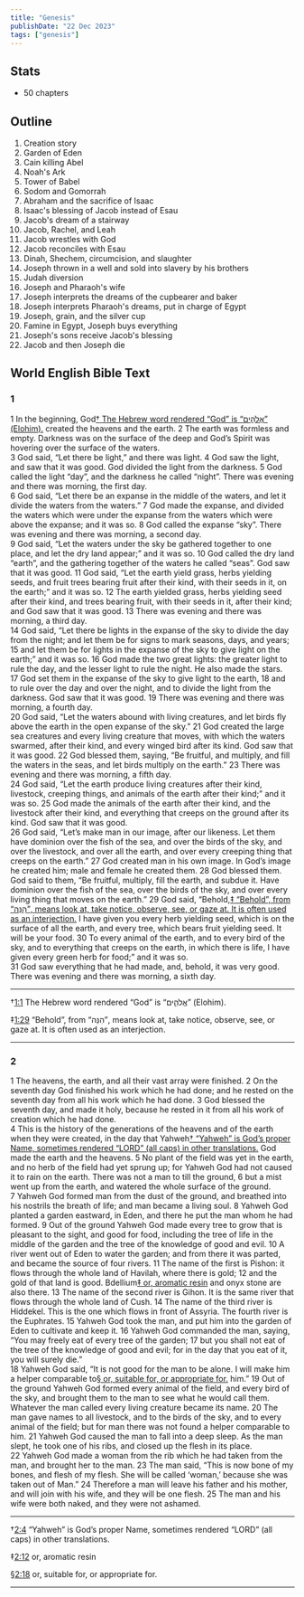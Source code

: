 ```yaml
---
title: "Genesis"
publishDate: "22 Dec 2023"
tags: ["genesis"]
---
```


## Stats

- 50 chapters

## Outline

1. Creation story
2. Garden of Eden
3. Cain killing Abel
4. Noah's Ark
5. Tower of Babel
6. Sodom and Gomorrah
7. Abraham and the sacrifice of Isaac
8. Isaac's blessing of Jacob instead of Esau
9. Jacob's dream of a stairway
10. Jacob, Rachel, and Leah
11. Jacob wrestles with God
12. Jacob reconciles with Esau
13. Dinah, Shechem, circumcision, and slaughter
14. Joseph thrown in a well and sold into slavery by his brothers
15. Judah diversion
16. Joseph and Pharaoh's wife
17. Joseph interprets the dreams of the cupbearer and baker
18. Joseph interprets Pharaoh's dreams, put in charge of Egypt
19. Joseph, grain, and the silver cup
20. Famine in Egypt, Joseph buys everything
21. Joseph's sons receive Jacob's blessing
22. Jacob and then Joseph die

## World English Bible Text

### 1

<div class='p'>
<span class="verse" id="V1">1&#160;</span>In the beginning, God<a href="#FN1" class="notemark">†<span class="popup"> The Hebrew word rendered “God” is “אֱלֹהִ֑ים” (Elohim).</span></a> created the heavens and the earth.  <span class="verse" id="V2">2&#160;</span>The earth was formless and empty. Darkness was on the surface of the deep and God’s Spirit was hovering over the surface of the waters.
</div>
<div class='p'> <span class="verse" id="V3">3&#160;</span>God said, “Let there be light,” and there was light.  <span class="verse" id="V4">4&#160;</span>God saw the light, and saw that it was good. God divided the light from the darkness.  <span class="verse" id="V5">5&#160;</span>God called the light “day”, and the darkness he called “night”. There was evening and there was morning, the first day. 
</div>
<div class='p'> <span class="verse" id="V6">6&#160;</span>God said, “Let there be an expanse in the middle of the waters, and let it divide the waters from the waters.”  <span class="verse" id="V7">7&#160;</span>God made the expanse, and divided the waters which were under the expanse from the waters which were above the expanse; and it was so.  <span class="verse" id="V8">8&#160;</span>God called the expanse “sky”. There was evening and there was morning, a second day.
</div>
<div class='p'>
<span class="verse" id="V9">9&#160;</span>God said, “Let the waters under the sky be gathered together to one place, and let the dry land appear;” and it was so.  <span class="verse" id="V10">10&#160;</span>God called the dry land “earth”, and the gathering together of the waters he called “seas”. God saw that it was good.  <span class="verse" id="V11">11&#160;</span>God said, “Let the earth yield grass, herbs yielding seeds, and fruit trees bearing fruit after their kind, with their seeds in it, on the earth;” and it was so.  <span class="verse" id="V12">12&#160;</span>The earth yielded grass, herbs yielding seed after their kind, and trees bearing fruit, with their seeds in it, after their kind; and God saw that it was good.  <span class="verse" id="V13">13&#160;</span>There was evening and there was morning, a third day.
</div>
<div class='p'> <span class="verse" id="V14">14&#160;</span>God said, “Let there be lights in the expanse of the sky to divide the day from the night; and let them be for signs to mark seasons, days, and years;  <span class="verse" id="V15">15&#160;</span>and let them be for lights in the expanse of the sky to give light on the earth;” and it was so.  <span class="verse" id="V16">16&#160;</span>God made the two great lights: the greater light to rule the day, and the lesser light to rule the night. He also made the stars.  <span class="verse" id="V17">17&#160;</span>God set them in the expanse of the sky to give light to the earth,  <span class="verse" id="V18">18&#160;</span>and to rule over the day and over the night, and to divide the light from the darkness. God saw that it was good.  <span class="verse" id="V19">19&#160;</span>There was evening and there was morning, a fourth day.
</div>
<div class='p'> <span class="verse" id="V20">20&#160;</span>God said, “Let the waters abound with living creatures, and let birds fly above the earth in the open expanse of the sky.”  <span class="verse" id="V21">21&#160;</span>God created the large sea creatures and every living creature that moves, with which the waters swarmed, after their kind, and every winged bird after its kind. God saw that it was good.  <span class="verse" id="V22">22&#160;</span>God blessed them, saying, “Be fruitful, and multiply, and fill the waters in the seas, and let birds multiply on the earth.”  <span class="verse" id="V23">23&#160;</span>There was evening and there was morning, a fifth day.
</div>
<div class='p'> <span class="verse" id="V24">24&#160;</span>God said, “Let the earth produce living creatures after their kind, livestock, creeping things, and animals of the earth after their kind;” and it was so.  <span class="verse" id="V25">25&#160;</span>God made the animals of the earth after their kind, and the livestock after their kind, and everything that creeps on the ground after its kind. God saw that it was good.
</div>
<div class='p'> <span class="verse" id="V26">26&#160;</span>God said, “Let’s make man in our image, after our likeness. Let them have dominion over the fish of the sea, and over the birds of the sky, and over the livestock, and over all the earth, and over every creeping thing that creeps on the earth.”  <span class="verse" id="V27">27&#160;</span>God created man in his own image. In God’s image he created him; male and female he created them.  <span class="verse" id="V28">28&#160;</span>God blessed them. God said to them, “Be fruitful, multiply, fill the earth, and subdue it. Have dominion over the fish of the sea, over the birds of the sky, and over every living thing that moves on the earth.”  <span class="verse" id="V29">29&#160;</span>God said, “Behold,<a href="#FN2" class="notemark">‡<span class="popup"> “Behold”, from “הִנֵּה”, means look at, take notice, observe, see, or gaze at. It is often used as an interjection.</span></a> I have given you every herb yielding seed, which is on the surface of all the earth, and every tree, which bears fruit yielding seed. It will be your food.  <span class="verse" id="V30">30&#160;</span>To every animal of the earth, and to every bird of the sky, and to everything that creeps on the earth, in which there is life, I have given every green herb for food;” and it was so.
</div>
<div class='p'> <span class="verse" id="V31">31&#160;</span>God saw everything that he had made, and, behold, it was very good. There was evening and there was morning, a sixth day.
</div>

<div class="footnote">
<hr />
<p class="f" id="FN1"><span class="notemark">†</span><a class="notebackref" href="#V1">1:1</a>
 <span class="ft">The Hebrew word rendered “God” is “אֱלֹהִ֑ים” (Elohim).</span></p>
<p class="f" id="FN2"><span class="notemark">‡</span><a class="notebackref" href="#V29">1:29</a>
 <span class="ft">“Behold”, from “הִנֵּה”, means look at, take notice, observe, see, or gaze at. It is often used as an interjection.</span></p>

<hr />
</div>

### 2

<div class='p'>
<span class="verse" id="V1">1&#160;</span>The heavens, the earth, and all their vast array were finished.  <span class="verse" id="V2">2&#160;</span>On the seventh day God finished his work which he had done; and he rested on the seventh day from all his work which he had done.  <span class="verse" id="V3">3&#160;</span>God blessed the seventh day, and made it holy, because he rested in it from all his work of creation which he had done. 
</div>
<div class='p'> <span class="verse" id="V4">4&#160;</span>This is the history of the generations of the heavens and of the earth when they were created, in the day that Yahweh<a href="#FN1" class="notemark">†<span class="popup"> “Yahweh” is God’s proper Name, sometimes rendered “LORD” (all caps) in other translations.</span></a> God made the earth and the heavens.  <span class="verse" id="V5">5&#160;</span>No plant of the field was yet in the earth, and no herb of the field had yet sprung up; for Yahweh God had not caused it to rain on the earth. There was not a man to till the ground,  <span class="verse" id="V6">6&#160;</span>but a mist went up from the earth, and watered the whole surface of the ground.  <span class="verse" id="V7">7&#160;</span>Yahweh God formed man from the dust of the ground, and breathed into his nostrils the breath of life; and man became a living soul.  <span class="verse" id="V8">8&#160;</span>Yahweh God planted a garden eastward, in Eden, and there he put the man whom he had formed.  <span class="verse" id="V9">9&#160;</span>Out of the ground Yahweh God made every tree to grow that is pleasant to the sight, and good for food, including the tree of life in the middle of the garden and the tree of the knowledge of good and evil.  <span class="verse" id="V10">10&#160;</span>A river went out of Eden to water the garden; and from there it was parted, and became the source of four rivers.  <span class="verse" id="V11">11&#160;</span>The name of the first is Pishon: it flows through the whole land of Havilah, where there is gold;  <span class="verse" id="V12">12&#160;</span>and the gold of that land is good. Bdellium<a href="#FN2" class="notemark">‡<span class="popup"> or, aromatic resin</span></a> and onyx stone are also there.  <span class="verse" id="V13">13&#160;</span>The name of the second river is Gihon. It is the same river that flows through the whole land of Cush.  <span class="verse" id="V14">14&#160;</span>The name of the third river is Hiddekel. This is the one which flows in front of Assyria. The fourth river is the Euphrates.  <span class="verse" id="V15">15&#160;</span>Yahweh God took the man, and put him into the garden of Eden to cultivate and keep it.  <span class="verse" id="V16">16&#160;</span>Yahweh God commanded the man, saying, “You may freely eat of every tree of the garden;  <span class="verse" id="V17">17&#160;</span>but you shall not eat of the tree of the knowledge of good and evil; for in the day that you eat of it, you will surely die.”
</div>
<div class='p'> <span class="verse" id="V18">18&#160;</span>Yahweh God said, “It is not good for the man to be alone. I will make him a helper comparable to<a href="#FN3" class="notemark">§<span class="popup"> or, suitable for, or appropriate for.</span></a> him.”  <span class="verse" id="V19">19&#160;</span>Out of the ground Yahweh God formed every animal of the field, and every bird of the sky, and brought them to the man to see what he would call them. Whatever the man called every living creature became its name.  <span class="verse" id="V20">20&#160;</span>The man gave names to all livestock, and to the birds of the sky, and to every animal of the field; but for man there was not found a helper comparable to him.  <span class="verse" id="V21">21&#160;</span>Yahweh God caused the man to fall into a deep sleep. As the man slept, he took one of his ribs, and closed up the flesh in its place.  <span class="verse" id="V22">22&#160;</span>Yahweh God made a woman from the rib which he had taken from the man, and brought her to the man.  <span class="verse" id="V23">23&#160;</span>The man said, “This is now bone of my bones, and flesh of my flesh. She will be called ‘woman,’ because she was taken out of Man.”  <span class="verse" id="V24">24&#160;</span>Therefore a man will leave his father and his mother, and will join with his wife, and they will be one flesh.  <span class="verse" id="V25">25&#160;</span>The man and his wife were both naked, and they were not ashamed.
</div>

<div class="footnote">
<hr />
<p class="f" id="FN1"><span class="notemark">†</span><a class="notebackref" href="#V4">2:4</a>
 <span class="ft">“Yahweh” is God’s proper Name, sometimes rendered “LORD” (all caps) in other translations.</span></p>
<p class="f" id="FN2"><span class="notemark">‡</span><a class="notebackref" href="#V12">2:12</a>
 <span class="ft">or, aromatic resin</span></p>
<p class="f" id="FN3"><span class="notemark">§</span><a class="notebackref" href="#V18">2:18</a>
 <span class="ft">or, suitable for, or appropriate for.</span></p>

<hr />
</div>